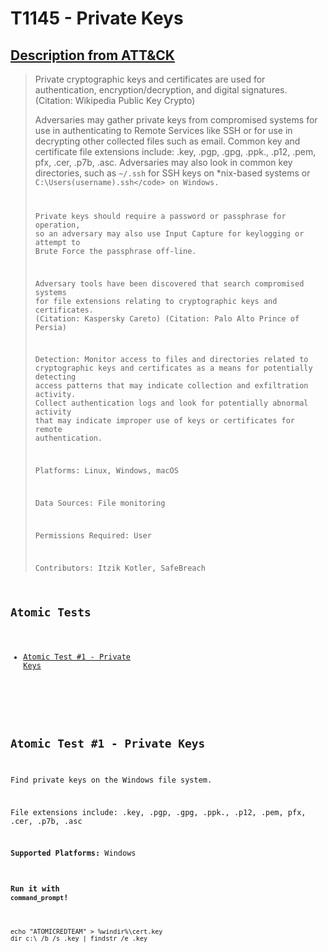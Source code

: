 # T1145 - Private Keys
## [Description from ATT&CK](https://attack.mitre.org/wiki/Technique/T1145)
<blockquote>Private cryptographic keys and certificates are used for authentication, encryption/decryption, and digital signatures. (Citation: Wikipedia Public Key Crypto)

Adversaries may gather private keys from compromised systems for use in authenticating to Remote Services like SSH or for use in decrypting other collected files such as email. Common key and certificate file extensions include: .key, .pgp, .gpg, .ppk., .p12, .pem, pfx, .cer, .p7b, .asc. Adversaries may also look in common key directories, such as <code>~/.ssh</code> for SSH keys on *nix-based systems or <code>C:\Users\(username)\.ssh\</code> on Windows.

Private keys should require a password or passphrase for operation, so an adversary may also use Input Capture for keylogging or attempt to Brute Force the passphrase off-line.

Adversary tools have been discovered that search compromised systems for file extensions relating to cryptographic keys and certificates. (Citation: Kaspersky Careto) (Citation: Palo Alto Prince of Persia)

Detection: Monitor access to files and directories related to cryptographic keys and certificates as a means for potentially detecting access patterns that may indicate collection and exfiltration activity. Collect authentication logs and look for potentially abnormal activity that may indicate improper use of keys or certificates for remote authentication.

Platforms: Linux, Windows, macOS

Data Sources: File monitoring

Permissions Required: User

Contributors: Itzik Kotler, SafeBreach</blockquote>

## Atomic Tests

- [Atomic Test #1 - Private Keys](#atomic-test-1---private-keys)


<br/>

## Atomic Test #1 - Private Keys
Find private keys on the Windows file system.

File extensions include: .key, .pgp, .gpg, .ppk., .p12, .pem, pfx, .cer, .p7b, .asc

**Supported Platforms:** Windows


#### Run it with `command_prompt`!
```
echo "ATOMICREDTEAM" > %windir%\cert.key
dir c:\ /b /s .key | findstr /e .key
```
<br/>
